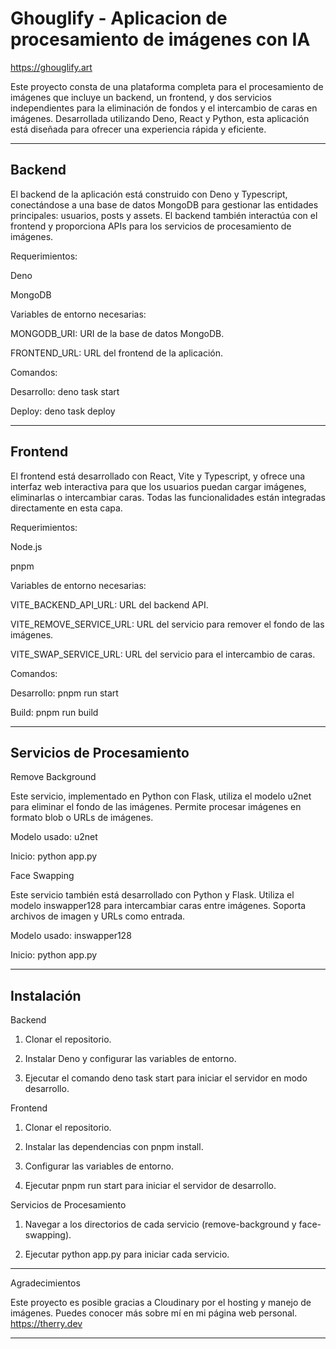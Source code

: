 # Ghouglify - Aplicacion de procesamiento de imágenes con IA

https://ghouglify.art

Este proyecto consta de una plataforma completa para el procesamiento de imágenes que incluye un backend, un frontend, y dos servicios independientes para la eliminación de fondos y el intercambio de caras en imágenes. Desarrollada utilizando Deno, React y Python, esta aplicación está diseñada para ofrecer una experiencia rápida y eficiente.

---

## Backend

El backend de la aplicación está construido con Deno y Typescript, conectándose a una base de datos MongoDB para gestionar las entidades principales: usuarios, posts y assets. El backend también interactúa con el frontend y proporciona APIs para los servicios de procesamiento de imágenes.

Requerimientos:

Deno

MongoDB

Variables de entorno necesarias:

MONGODB_URI: URI de la base de datos MongoDB.

FRONTEND_URL: URL del frontend de la aplicación.

Comandos:

Desarrollo: deno task start

Deploy: deno task deploy

---

## Frontend

El frontend está desarrollado con React, Vite y Typescript, y ofrece una interfaz web interactiva para que los usuarios puedan cargar imágenes, eliminarlas o intercambiar caras. Todas las funcionalidades están integradas directamente en esta capa.

Requerimientos:

Node.js

pnpm

Variables de entorno necesarias:

VITE_BACKEND_API_URL: URL del backend API.

VITE_REMOVE_SERVICE_URL: URL del servicio para remover el fondo de las imágenes.

VITE_SWAP_SERVICE_URL: URL del servicio para el intercambio de caras.

Comandos:

Desarrollo: pnpm run start

Build: pnpm run build

---

## Servicios de Procesamiento

Remove Background

Este servicio, implementado en Python con Flask, utiliza el modelo u2net para eliminar el fondo de las imágenes. Permite procesar imágenes en formato blob o URLs de imágenes.

Modelo usado: u2net

Inicio: python app.py

Face Swapping

Este servicio también está desarrollado con Python y Flask. Utiliza el modelo inswapper128 para intercambiar caras entre imágenes. Soporta archivos de imagen y URLs como entrada.

Modelo usado: inswapper128

Inicio: python app.py

---

## Instalación

Backend

1. Clonar el repositorio.

2. Instalar Deno y configurar las variables de entorno.

3. Ejecutar el comando deno task start para iniciar el servidor en modo desarrollo.

Frontend

1. Clonar el repositorio.

2. Instalar las dependencias con pnpm install.

3. Configurar las variables de entorno.

4. Ejecutar pnpm run start para iniciar el servidor de desarrollo.

Servicios de Procesamiento

1. Navegar a los directorios de cada servicio (remove-background y face-swapping).

2. Ejecutar python app.py para iniciar cada servicio.

---

Agradecimientos

Este proyecto es posible gracias a Cloudinary por el hosting y manejo de imágenes.
Puedes conocer más sobre mí en mi página web personal. https://therry.dev

---
